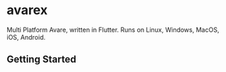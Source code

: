 # avarex

Multi Platform Avare, written in Flutter. Runs on Linux, Windows, MacOS, iOS, Android.

## Getting Started

